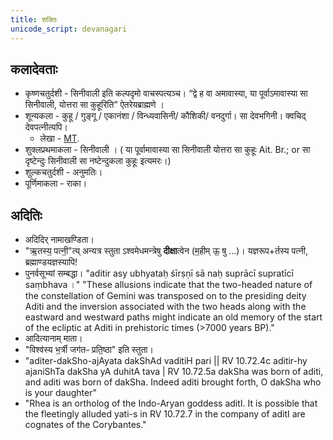 ```yaml
---
title: शक्तिः
unicode_script: devanagari
---
```


## कलादेवताः
- कृष्णचतुर्दशी - सिनीवाली इति कल्पदृमो वाचस्पत्यञ्च। “द्वे ह वा अमावास्या, या पूर्वाऽमावास्या सा सिनीवाली, योत्तरा सा कुहूरिति” ऐतरेयब्राह्मणे । 
- शून्यकला - कुहू / गुङ्गू / एकानंशा / विन्ध्यवासिनी/ कौशिकी/ वनदुर्गा। सा देवभगिनी। क्वचिद् देवपत्नीत्यपि।
    - लेखा - [MT](https://manasataramgini.wordpress.com/2006/11/01/ekanamsha-in-nastika-myth-making-and-implications-for-astika-paurano-tantric-history/amp/?__twitter_impression=true).
- शुक्लप्रथमाकला - सिनीवाली । ( या पूर्वामावास्या सा सिनीवाली योत्तरा सा कुहूः Ait. Br.; or सा दृष्टेन्दुः सिनीवाली सा नष्टेन्दुकला कुहूः इत्यमरः।)
- शुल्कचतुर्दशी - अनुमतिः।
- पूर्णिमाकला - राका।

## अदितिः
- अदिदिर् नामाखण्डिता।
- "ऋ॒तस्य॒ पत्नी॒"त्य् अन्यत्र स्तुता ऽश्वमेधमन्त्रेषु **दीक्षा**त्वेन (म॒हीम् ऊ॒ षु …)। यज्ञरूप+र्तस्य पत्नी, ब्रह्माण्डयज्ञस्यापि!
- पुनर्वसूभ्यां सम्बद्धा। "aditir asy ubhyataḥ śīrṣṇī sā naḥ suprācī supratīcī saṃbhava ।" "These allusions indicate that the two-headed nature of the constellation of Gemini was transposed on to the presiding deity Aditi and the inversion associated with the two heads along with the eastward and westward paths might indicate an old memory of the start of the ecliptic at Aditi in prehistoric times (\>7000 years BP)."
- आदित्यानाम् माता।
- "विश्व॑स्य भ॒र्त्री जग॑तᳶ प्रति॒ष्ठा" इति स्तुता। 
- "aditer-dakSho-ajAyata dakShAd vaditiH pari || RV 10.72.4c  aditir-hy ajaniShTa dakSha yA duhitA tava | RV 10.72.5a dakSha was born of aditi, and aditi was born of dakSha. Indeed aditi
   brought forth, O dakSha who is your daughter"
- "Rhea is an ortholog of the Indo-Aryan goddess aditI. It is possible that the fleetingly alluded yati-s in RV 10.72.7 in the company of aditI are cognates of the Corybantes."